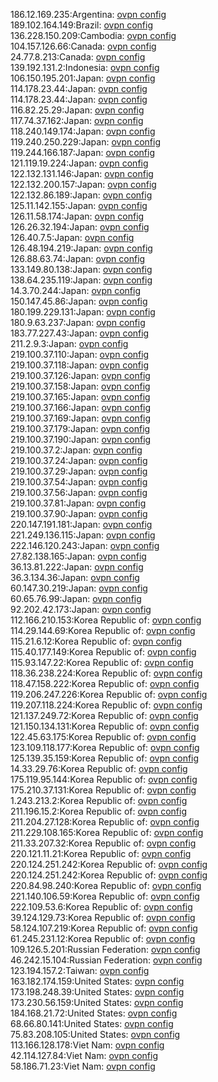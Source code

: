186.12.169.235:Argentina: [ovpn config](vpn/186_12_169_235.ovpn)  
189.102.164.149:Brazil: [ovpn config](vpn/189_102_164_149.ovpn)  
136.228.150.209:Cambodia: [ovpn config](vpn/136_228_150_209.ovpn)  
104.157.126.66:Canada: [ovpn config](vpn/104_157_126_66.ovpn)  
24.77.8.213:Canada: [ovpn config](vpn/24_77_8_213.ovpn)  
139.192.131.2:Indonesia: [ovpn config](vpn/139_192_131_2.ovpn)  
106.150.195.201:Japan: [ovpn config](vpn/106_150_195_201.ovpn)  
114.178.23.44:Japan: [ovpn config](vpn/114_178_23_44.ovpn)  
114.178.23.44:Japan: [ovpn config](vpn/114_178_23_44.ovpn)  
116.82.25.29:Japan: [ovpn config](vpn/116_82_25_29.ovpn)  
117.74.37.162:Japan: [ovpn config](vpn/117_74_37_162.ovpn)  
118.240.149.174:Japan: [ovpn config](vpn/118_240_149_174.ovpn)  
119.240.250.229:Japan: [ovpn config](vpn/119_240_250_229.ovpn)  
119.244.166.187:Japan: [ovpn config](vpn/119_244_166_187.ovpn)  
121.119.19.224:Japan: [ovpn config](vpn/121_119_19_224.ovpn)  
122.132.131.146:Japan: [ovpn config](vpn/122_132_131_146.ovpn)  
122.132.200.157:Japan: [ovpn config](vpn/122_132_200_157.ovpn)  
122.132.86.189:Japan: [ovpn config](vpn/122_132_86_189.ovpn)  
125.11.142.155:Japan: [ovpn config](vpn/125_11_142_155.ovpn)  
126.11.58.174:Japan: [ovpn config](vpn/126_11_58_174.ovpn)  
126.26.32.194:Japan: [ovpn config](vpn/126_26_32_194.ovpn)  
126.40.7.5:Japan: [ovpn config](vpn/126_40_7_5.ovpn)  
126.48.194.219:Japan: [ovpn config](vpn/126_48_194_219.ovpn)  
126.88.63.74:Japan: [ovpn config](vpn/126_88_63_74.ovpn)  
133.149.80.138:Japan: [ovpn config](vpn/133_149_80_138.ovpn)  
138.64.235.119:Japan: [ovpn config](vpn/138_64_235_119.ovpn)  
14.3.70.244:Japan: [ovpn config](vpn/14_3_70_244.ovpn)  
150.147.45.86:Japan: [ovpn config](vpn/150_147_45_86.ovpn)  
180.199.229.131:Japan: [ovpn config](vpn/180_199_229_131.ovpn)  
180.9.63.237:Japan: [ovpn config](vpn/180_9_63_237.ovpn)  
183.77.227.43:Japan: [ovpn config](vpn/183_77_227_43.ovpn)  
211.2.9.3:Japan: [ovpn config](vpn/211_2_9_3.ovpn)  
219.100.37.110:Japan: [ovpn config](vpn/219_100_37_110.ovpn)  
219.100.37.118:Japan: [ovpn config](vpn/219_100_37_118.ovpn)  
219.100.37.126:Japan: [ovpn config](vpn/219_100_37_126.ovpn)  
219.100.37.158:Japan: [ovpn config](vpn/219_100_37_158.ovpn)  
219.100.37.165:Japan: [ovpn config](vpn/219_100_37_165.ovpn)  
219.100.37.166:Japan: [ovpn config](vpn/219_100_37_166.ovpn)  
219.100.37.169:Japan: [ovpn config](vpn/219_100_37_169.ovpn)  
219.100.37.179:Japan: [ovpn config](vpn/219_100_37_179.ovpn)  
219.100.37.190:Japan: [ovpn config](vpn/219_100_37_190.ovpn)  
219.100.37.2:Japan: [ovpn config](vpn/219_100_37_2.ovpn)  
219.100.37.24:Japan: [ovpn config](vpn/219_100_37_24.ovpn)  
219.100.37.29:Japan: [ovpn config](vpn/219_100_37_29.ovpn)  
219.100.37.54:Japan: [ovpn config](vpn/219_100_37_54.ovpn)  
219.100.37.56:Japan: [ovpn config](vpn/219_100_37_56.ovpn)  
219.100.37.81:Japan: [ovpn config](vpn/219_100_37_81.ovpn)  
219.100.37.90:Japan: [ovpn config](vpn/219_100_37_90.ovpn)  
220.147.191.181:Japan: [ovpn config](vpn/220_147_191_181.ovpn)  
221.249.136.115:Japan: [ovpn config](vpn/221_249_136_115.ovpn)  
222.146.120.243:Japan: [ovpn config](vpn/222_146_120_243.ovpn)  
27.82.138.165:Japan: [ovpn config](vpn/27_82_138_165.ovpn)  
36.13.81.222:Japan: [ovpn config](vpn/36_13_81_222.ovpn)  
36.3.134.36:Japan: [ovpn config](vpn/36_3_134_36.ovpn)  
60.147.30.219:Japan: [ovpn config](vpn/60_147_30_219.ovpn)  
60.65.76.99:Japan: [ovpn config](vpn/60_65_76_99.ovpn)  
92.202.42.173:Japan: [ovpn config](vpn/92_202_42_173.ovpn)  
112.166.210.153:Korea Republic of: [ovpn config](vpn/112_166_210_153.ovpn)  
114.29.144.69:Korea Republic of: [ovpn config](vpn/114_29_144_69.ovpn)  
115.21.6.12:Korea Republic of: [ovpn config](vpn/115_21_6_12.ovpn)  
115.40.177.149:Korea Republic of: [ovpn config](vpn/115_40_177_149.ovpn)  
115.93.147.22:Korea Republic of: [ovpn config](vpn/115_93_147_22.ovpn)  
118.36.238.224:Korea Republic of: [ovpn config](vpn/118_36_238_224.ovpn)  
118.47.158.222:Korea Republic of: [ovpn config](vpn/118_47_158_222.ovpn)  
119.206.247.226:Korea Republic of: [ovpn config](vpn/119_206_247_226.ovpn)  
119.207.118.224:Korea Republic of: [ovpn config](vpn/119_207_118_224.ovpn)  
121.137.249.72:Korea Republic of: [ovpn config](vpn/121_137_249_72.ovpn)  
121.150.134.131:Korea Republic of: [ovpn config](vpn/121_150_134_131.ovpn)  
122.45.63.175:Korea Republic of: [ovpn config](vpn/122_45_63_175.ovpn)  
123.109.118.177:Korea Republic of: [ovpn config](vpn/123_109_118_177.ovpn)  
125.139.35.159:Korea Republic of: [ovpn config](vpn/125_139_35_159.ovpn)  
14.33.29.76:Korea Republic of: [ovpn config](vpn/14_33_29_76.ovpn)  
175.119.95.144:Korea Republic of: [ovpn config](vpn/175_119_95_144.ovpn)  
175.210.37.131:Korea Republic of: [ovpn config](vpn/175_210_37_131.ovpn)  
1.243.213.2:Korea Republic of: [ovpn config](vpn/1_243_213_2.ovpn)  
211.196.15.2:Korea Republic of: [ovpn config](vpn/211_196_15_2.ovpn)  
211.204.27.128:Korea Republic of: [ovpn config](vpn/211_204_27_128.ovpn)  
211.229.108.165:Korea Republic of: [ovpn config](vpn/211_229_108_165.ovpn)  
211.33.207.32:Korea Republic of: [ovpn config](vpn/211_33_207_32.ovpn)  
220.121.11.21:Korea Republic of: [ovpn config](vpn/220_121_11_21.ovpn)  
220.124.251.242:Korea Republic of: [ovpn config](vpn/220_124_251_242.ovpn)  
220.124.251.242:Korea Republic of: [ovpn config](vpn/220_124_251_242.ovpn)  
220.84.98.240:Korea Republic of: [ovpn config](vpn/220_84_98_240.ovpn)  
221.140.106.59:Korea Republic of: [ovpn config](vpn/221_140_106_59.ovpn)  
222.109.53.6:Korea Republic of: [ovpn config](vpn/222_109_53_6.ovpn)  
39.124.129.73:Korea Republic of: [ovpn config](vpn/39_124_129_73.ovpn)  
58.124.107.219:Korea Republic of: [ovpn config](vpn/58_124_107_219.ovpn)  
61.245.231.12:Korea Republic of: [ovpn config](vpn/61_245_231_12.ovpn)  
109.126.5.201:Russian Federation: [ovpn config](vpn/109_126_5_201.ovpn)  
46.242.15.104:Russian Federation: [ovpn config](vpn/46_242_15_104.ovpn)  
123.194.157.2:Taiwan: [ovpn config](vpn/123_194_157_2.ovpn)  
163.182.174.159:United States: [ovpn config](vpn/163_182_174_159.ovpn)  
173.198.248.39:United States: [ovpn config](vpn/173_198_248_39.ovpn)  
173.230.56.159:United States: [ovpn config](vpn/173_230_56_159.ovpn)  
184.168.21.72:United States: [ovpn config](vpn/184_168_21_72.ovpn)  
68.66.80.141:United States: [ovpn config](vpn/68_66_80_141.ovpn)  
75.83.208.105:United States: [ovpn config](vpn/75_83_208_105.ovpn)  
113.166.128.178:Viet Nam: [ovpn config](vpn/113_166_128_178.ovpn)  
42.114.127.84:Viet Nam: [ovpn config](vpn/42_114_127_84.ovpn)  
58.186.71.23:Viet Nam: [ovpn config](vpn/58_186_71_23.ovpn)  

